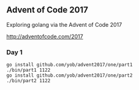 ## Advent of Code 2017

Exploring golang via the Advent of Code 2017

http://adventofcode.com/2017

### Day 1

    go install github.com/yob/advent2017/one/part1
    ./bin/part1 1122
    go install github.com/yob/advent2017/one/part2
    ./bin/part2 1122
